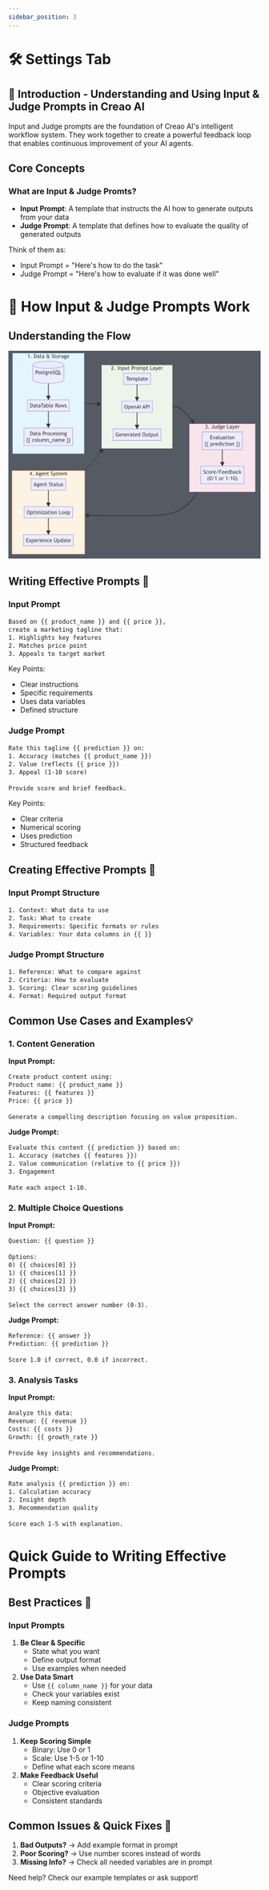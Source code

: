 ```yaml
---
sidebar_position: 3
---
```


# 🛠️ Settings Tab

## 🌟 Introduction - Understanding and Using Input & Judge Prompts in Creao AI

Input and Judge prompts are the foundation of Creao AI's intelligent workflow system. They work together to create a powerful feedback loop that enables continuous improvement of your AI agents.

## Core Concepts

### What are Input & Judge Promts?

- **Input Prompt**: A template that instructs the AI how to generate outputs from your data
- **Judge Prompt**: A template that defines how to evaluate the quality of generated outputs

Think of them as:

- Input Prompt = "Here's how to do the task"
- Judge Prompt = "Here's how to evaluate if it was done well"

# 🔄 How Input & Judge Prompts Work

## Understanding the Flow

![understanding-the-flow.png](img/understanding-the-flow.png)

## Writing Effective Prompts 📝

### Input Prompt

```
Based on {{ product_name }} and {{ price }},
create a marketing tagline that:
1. Highlights key features
2. Matches price point
3. Appeals to target market

```

Key Points:

- Clear instructions
- Specific requirements
- Uses data variables
- Defined structure

### Judge Prompt

```
Rate this tagline {{ prediction }} on:
1. Accuracy (matches {{ product_name }})
2. Value (reflects {{ price }})
3. Appeal (1-10 score)

Provide score and brief feedback.

```

Key Points:

- Clear criteria
- Numerical scoring
- Uses prediction
- Structured feedback

## Creating Effective Prompts 📝

### Input Prompt Structure

```
1. Context: What data to use
2. Task: What to create
3. Requirements: Specific formats or rules
4. Variables: Your data columns in {{ }}

```

### Judge Prompt Structure

```
1. Reference: What to compare against
2. Criteria: How to evaluate
3. Scoring: Clear scoring guidelines
4. Format: Required output format

```

## Common Use Cases and Examples💡

### 1. Content Generation

**Input Prompt:**

```
Create product content using:
Product name: {{ product_name }}
Features: {{ features }}
Price: {{ price }}

Generate a compelling description focusing on value proposition.

```

**Judge Prompt:**

```
Evaluate this content {{ prediction }} based on:
1. Accuracy (matches {{ features }})
2. Value communication (relative to {{ price }})
3. Engagement

Rate each aspect 1-10.

```

### 2. Multiple Choice Questions

**Input Prompt:**

```
Question: {{ question }}

Options:
0) {{ choices[0] }}
1) {{ choices[1] }}
2) {{ choices[2] }}
3) {{ choices[3] }}

Select the correct answer number (0-3).

```

**Judge Prompt:**

```
Reference: {{ answer }}
Prediction: {{ prediction }}

Score 1.0 if correct, 0.0 if incorrect.

```

### 3. Analysis Tasks

**Input Prompt:**

```
Analyze this data:
Revenue: {{ revenue }}
Costs: {{ costs }}
Growth: {{ growth_rate }}

Provide key insights and recommendations.

```

**Judge Prompt:**

```
Rate analysis {{ prediction }} on:
1. Calculation accuracy
2. Insight depth
3. Recommendation quality

Score each 1-5 with explanation.

```

# Quick Guide to Writing Effective Prompts

## Best Practices 🎯

### Input Prompts

1. **Be Clear & Specific**
   - State what you want
   - Define output format
   - Use examples when needed
2. **Use Data Smart**
   - Use `{{ column_name }}` for your data
   - Check your variables exist
   - Keep naming consistent

### Judge Prompts

1. **Keep Scoring Simple**
   - Binary: Use 0 or 1
   - Scale: Use 1-5 or 1-10
   - Define what each score means
2. **Make Feedback Useful**
   - Clear scoring criteria
   - Objective evaluation
   - Consistent standards

## Common Issues & Quick Fixes 🔧

1. **Bad Outputs?**
   → Add example format in prompt
2. **Poor Scoring?**
   → Use number scores instead of words
3. **Missing Info?**
   → Check all needed variables are in prompt

Need help? Check our example templates or ask support!
